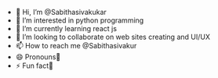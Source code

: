 - 👋 Hi, I’m @Sabithasivakukar
- 👀 I’m interested in python programming 
- 🌱 I’m currently learning react js 
- 💞️ I’m looking to collaborate on web sites creating and UI/UX
- 📫 How to reach me @Sabithasivakur 
- 😄 Pronouns🌇
- ⚡ Fun fact🐡

<!---
Sabithasivakukar/Sabithasivakukar is a ✨ special ✨ repository because its `README.md` (this file) appears on your GitHub profile.
You can click the Preview link to take a look at your changes.
--->
